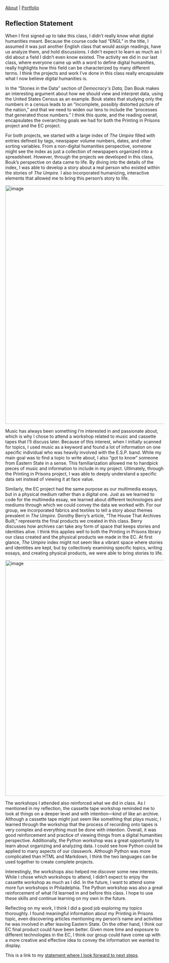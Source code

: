 [About](about.html)  |  [Portfolio](portfolio.html)

## Reflection Statement ##

When I first signed up to take this class, I didn’t really know what digital humanities meant. Because the course code had “ENGL” in the title, I assumed it was just another English class that would assign readings, have us analyze them, and hold discussions. I didn’t expect to learn as much as I did about a field I didn’t even know existed. The activity we did in our last class, where everyone came up with a word to define digital humanities, really highlights how this field can be characterized by many different terms. I think the projects and work I’ve done in this class really encapsulate what I now believe digital humanities is.

In the “Stories in the Data” section of *Democracy's Data,* Dan Bouk makes an interesting argument about how we should view and interpret data, using the United States Census as an example. Bouk states that studying only the numbers in a census leads to an “incomplete, possibly distorted picture of the nation,” and that we need to widen our lens to include the “processes that generated those numbers.” I think this quote, and the reading overall, encapsulates the overarching goals we had for both the Printing in Prisons project and the EC project.

For both projects, we started with a large index of *The Umpire* filled with entries defined by tags, newspaper volume numbers, dates, and other sorting variables. From a non-digital humanities perspective, someone might see the index as just a collection of newspapers organized into a spreadsheet. However, through the projects we developed in this class, Bouk’s perspective on data came to life. By diving into the details of the index, I was able to develop a story about a real person who existed within the stories of *The Umpire.* I also incorporated humanizing, interactive elements that allowed me to bring this person’s story to life.

<img width="759" alt="image" src="https://github.com/user-attachments/assets/aa3bcbc8-f7ef-406f-a950-64a7e3996353" />

Music has always been something I’m interested in and passionate about, which is why I chose to attend a workshop related to music and cassette tapes that I’ll discuss later. Because of this interest, when I initially scanned for topics, I used music as a keyword and found a lot of information on one specific individual who was heavily involved with the E.S.P. band. While my main goal was to find a topic to write about, I also “got to know” someone from Eastern State in a sense. This familiarization allowed me to handpick pieces of music and information to include in my project. Ultimately, through the Printing in Prisons project, I was able to deeply understand a specific data set instead of viewing it at face value.

Similarly, the EC project had the same purpose as our multimedia essays, but in a physical medium rather than a digital one. Just as we learned to code for the multimedia essay, we learned about different technologies and mediums through which we could convey the data we worked with. For our group, we incorporated fabrics and textiles to tell a story about themes prevalent in *The Umpire.* Dorothy Berry’s article, “The House That Archives Built,” represents the final products we created in this class. Berry discusses how archives can take any form of space that keeps stories and identities alive. I think this applies well to both the Printing in Prisons library our class created and the physical products we made in the EC. At first glance, *The Umpire* index might not seem like a vibrant space where stories and identities are kept, but by collectively examining specific topics, writing essays, and creating physical products, we were able to bring stories to life.

<img width="750" alt="image" src="https://github.com/user-attachments/assets/81ebd3f8-3c05-4aa9-84ea-851c7362eecc" />


The workshops I attended also reinforced what we did in class. As I mentioned in my reflection, the cassette tape workshop reminded me to look at things on a deeper level and with intention—kind of like an archive. Although a cassette tape might just seem like something that plays music, I learned through the workshop that the process of recording onto tapes is very complex and everything must be done with intention. Overall, it was good reinforcement and practice of viewing things from a digital humanities perspective. Additionally, the Python workshop was a great opportunity to learn about organizing and analyzing data. I could see how Python could be applied to many aspects of our classwork. Although Python was more complicated than HTML and Markdown, I think the two languages can be used together to create complete projects.

Interestingly, the workshops also helped me discover some new interests. While I chose which workshops to attend, I didn’t expect to enjoy the cassette workshop as much as I did. In the future, I want to attend some more fun workshops in Philadelphia. The Python workshop was also a great reinforcement of what I’d learned in and before this class. I hope to use these skills and continue learning on my own in the future.

Reflecting on my work, I think I did a good job exploring my topics thoroughly. I found meaningful information about my Printing in Prisons topic, even discovering articles mentioning my person’s name and activities he was involved in after leaving Eastern State. On the other hand, I think our EC final product could have been better. Given more time and exposure to different technologies in the EC, I think our group could have come up with a more creative and effective idea to convey the information we wanted to display.




This is a link to my [statement where I look forward to next steps](lookingforward.html).

